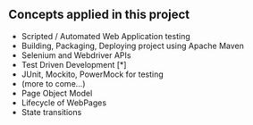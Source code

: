 
Concepts applied in this project
-----

* Scripted / Automated Web Application testing
* Building, Packaging, Deploying project using Apache Maven
* Selenium and Webdriver APIs
* Test Driven Development [*]
* JUnit, Mockito, PowerMock for testing
* (more to come...)
* Page Object Model 
* Lifecycle of WebPages
* State transitions 